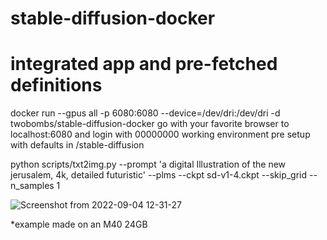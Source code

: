 # stable-diffusion-docker
#
# integrated app and pre-fetched definitions 

docker run --gpus all -p 6080:6080 --device=/dev/dri:/dev/dri -d twobombs/stable-diffusion-docker
go with your favorite browser to localhost:6080 and login with 00000000 
working environment pre setup with defaults in /stable-diffusion

python scripts/txt2img.py --prompt 'a digital Illustration of the new jerusalem, 4k, detailed futuristic' --plms --ckpt sd-v1-4.ckpt --skip_grid --n_samples 1

![Screenshot from 2022-09-04 12-31-27](https://user-images.githubusercontent.com/12692227/188309043-7a83928f-860c-475a-bb99-bf037a613af8.png)

*example made on an M40 24GB
